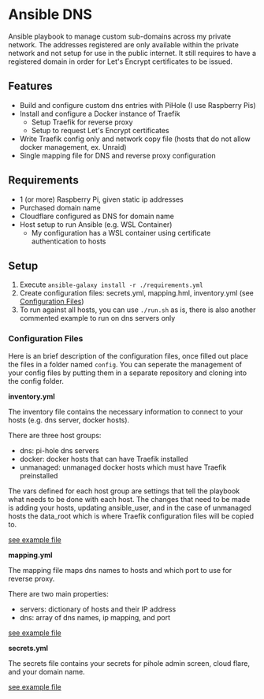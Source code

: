 # Ansible DNS

Ansible playbook to manage custom sub-domains across my private network.  The addresses registered are only available within the private network and not setup for use in the public internet.  It still requires to have a registered domain in order for Let's Encrypt certificates to be issued.

## Features

- Build and configure custom dns entries with PiHole (I use Raspberry Pis)
- Install and configure a Docker instance of Traefik
  - Setup Traefik for reverse proxy
  - Setup to request Let's Encrypt certificates
- Write Traefik config only and network copy file (hosts that do not allow docker management, ex. Unraid)
- Single mapping file for DNS and reverse proxy configuration

## Requirements

- 1 (or more) Raspberry Pi, given static ip addresses
- Purchased domain name
- Cloudflare configured as DNS for domain name
- Host setup to run Ansible (e.g. WSL Container)
  - My configuration has a WSL container using certificate authentication to hosts

## Setup

1. Execute `ansible-galaxy install -r ./requirements.yml`
2. Create configuration files: secrets.yml, mapping.hml, inventory.yml (see [Configuration Files](#Configuration-Files))
3. To run against all hosts, you can use `./run.sh` as is, there is also another commented example to run on dns servers only

### Configuration Files

Here is an brief description of the configuration files, once filled out place the files in a folder named `config`.  You can seperate the management of your config files by putting them in a separate repository and cloning into the config folder.

**inventory.yml**

The inventory file contains the necessary information to connect to your hosts (e.g. dns server, docker hosts).

There are three host groups:
- dns: pi-hole dns servers
- docker: docker hosts that can have Traefik installed
- unmanaged: unmanaged docker hosts which must have Traefik preinstalled

The vars defined for each host group are settings that tell the playbook what needs to be done with each host.  The changes that need to be made is adding your hosts, updating ansible_user, and in the case of unmanaged hosts the data_root which is where Traefik configuration files will be copied to.

[see example file](./examples/inventory.yml)

**mapping.yml**

The mapping file maps dns names to hosts and which port to use for reverse proxy.

There are two main properties:
- servers: dictionary of hosts and their IP address
- dns: array of dns names, ip mapping, and port

[see example file](./examples/mapping.yml)

**secrets.yml**

The secrets file contains your secrets for pihole admin screen, cloud flare, and your domain name.

[see example file](./examples/secrets.yml)